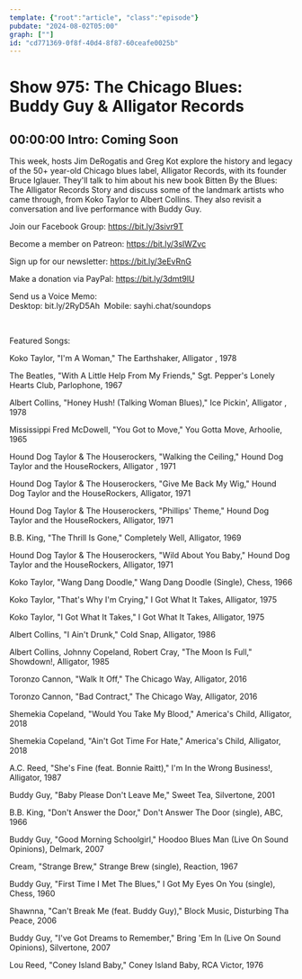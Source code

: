 ```yaml
---
template: {"root":"article", "class":"episode"}
pubdate: "2024-08-02T05:00"
graph: [""]
id: "cd771369-0f8f-40d4-8f87-60ceafe0025b"
---
```






# Show 975: The Chicago Blues: Buddy Guy & Alligator Records



## 00:00:00 Intro: Coming Soon

This week, hosts Jim DeRogatis and Greg Kot explore the history and legacy of the 50+ year-old Chicago blues label, Alligator Records, with its founder Bruce Iglauer. They'll talk to him about his new book Bitten By the Blues: The Alligator Records Story and discuss some of the landmark artists who came through, from Koko Taylor to Albert Collins. They also revisit a conversation and live performance with Buddy Guy.




Join our Facebook Group: https://bit.ly/3sivr9T

Become a member on Patreon: https://bit.ly/3slWZvc

Sign up for our newsletter: https://bit.ly/3eEvRnG

Make a donation via PayPal: https://bit.ly/3dmt9lU

Send us a Voice Memo: Desktop: bit.ly/2RyD5Ah  Mobile: sayhi.chat/soundops

 

Featured Songs:

Koko Taylor, "I'm A Woman," The Earthshaker, Alligator , 1978

The Beatles, "With A Little Help From My Friends," Sgt. Pepper's Lonely Hearts Club, Parlophone, 1967

Albert Collins, "Honey Hush! (Talking Woman Blues)," Ice Pickin', Alligator , 1978

Mississippi Fred McDowell, "You Got to Move," You Gotta Move, Arhoolie, 1965

Hound Dog Taylor &amp; The Houserockers, "Walking the Ceiling," Hound Dog Taylor and the HouseRockers, Alligator , 1971

Hound Dog Taylor &amp; The Houserockers, "Give Me Back My Wig," Hound Dog Taylor and the HouseRockers, Alligator, 1971

Hound Dog Taylor &amp; The Houserockers, "Phillips' Theme," Hound Dog Taylor and the HouseRockers, Alligator, 1971

B.B. King, "The Thrill Is Gone," Completely Well, Alligator, 1969

Hound Dog Taylor &amp; The Houserockers, "Wild About You Baby," Hound Dog Taylor and the HouseRockers, Alligator, 1971

Koko Taylor, "Wang Dang Doodle," Wang Dang Doodle (Single), Chess, 1966

Koko Taylor, "That's Why I'm Crying," I Got What It Takes, Alligator, 1975

Koko Taylor, "I Got What It Takes," I Got What It Takes, Alligator, 1975

Albert Collins, "I Ain't Drunk," Cold Snap, Alligator, 1986

Albert Collins, Johnny Copeland, Robert Cray, "The Moon Is Full," Showdown!, Alligator, 1985

Toronzo Cannon, "Walk It Off," The Chicago Way, Alligator, 2016

Toronzo Cannon, "Bad Contract," The Chicago Way, Alligator, 2016

Shemekia Copeland, "Would You Take My Blood," America's Child, Alligator, 2018

Shemekia Copeland, "Ain't Got Time For Hate," America's Child, Alligator, 2018

A.C. Reed, "She's Fine (feat. Bonnie Raitt)," I'm In the Wrong Business!, Alligator, 1987

Buddy Guy, "Baby Please Don't Leave Me," Sweet Tea, Silvertone, 2001

B.B. King, "Don't Answer the Door," Don't Answer The Door (single), ABC, 1966

Buddy Guy, "Good Morning Schoolgirl," Hoodoo Blues Man (Live On Sound Opinions), Delmark, 2007

Cream, "Strange Brew," Strange Brew (single), Reaction, 1967

Buddy Guy, "First Time I Met The Blues," I Got My Eyes On You (single), Chess, 1960

Shawnna, "Can't Break Me (feat. Buddy Guy)," Block Music, Disturbing Tha Peace, 2006

Buddy Guy, "I've Got Dreams to Remember," Bring 'Em In (Live On Sound Opinions), Silvertone, 2007

Lou Reed, "Coney Island Baby," Coney Island Baby, RCA Victor, 1976